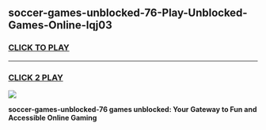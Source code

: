 
## soccer-games-unblocked-76-Play-Unblocked-Games-Online-lqj03
<h3>
<a href="https://premium76.site?title=soccer-games-unblocked-76&ref=24A">CLICK TO PLAY</a></h3>
<hr>

<h3>
<a href="https://premium76.site?title=soccer-games-unblocked-76&ref=24A">CLICK 2 PLAY</a>
  
</h3>

<a href="https://premium76.site?title=soccer-games-unblocked-76&ref=24A"><img src="https://clearcache.store/games.png"></a>


**soccer-games-unblocked-76 games unblocked: Your Gateway to Fun and Accessible Online Gaming**
